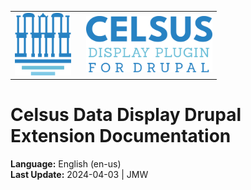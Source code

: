 <table>
<body>
<tr>
    <td style="width:100px; valign: middle; margin-right: 1rem;"><img src="../img/celsus-logo.svg" alt="Celsus Logo" style="height:100px; width:auto;"></td>
    <td style="valign-middle"><img src="../img/celsus-dddrupal-logotype-en.svg" alt="Celsus Data Display Drupal Extension Logotype" style="height:90px;width:auto"></td></tr>
</body>
</table>

# Celsus Data Display Drupal Extension Documentation

**Language:** English (en-us)  
**Last Update:** 2024-04-03 | JMW
